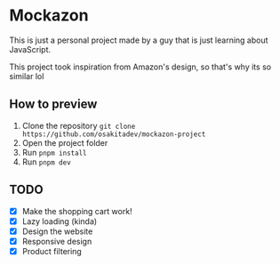 # Mockazon

This is just a personal project made by a guy that is just learning about JavaScript.

This project took inspiration from Amazon's design, so that's why its so similar lol

## How to preview

1. Clone the repository `git clone https://github.com/osakitadev/mockazon-project`
2. Open the project folder
3. Run `pnpm install`
4. Run `pnpm dev`

## TODO

- [x] Make the shopping cart work!
- [x] Lazy loading (kinda)
- [x] Design the website
- [x] Responsive design
- [x] Product filtering
